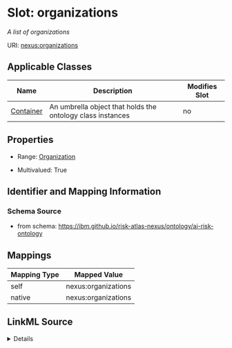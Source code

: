 

# Slot: organizations


_A list of organizations_





URI: [nexus:organizations](https://ibm.github.io/risk-atlas-nexus/ontology/organizations)



<!-- no inheritance hierarchy -->





## Applicable Classes

| Name | Description | Modifies Slot |
| --- | --- | --- |
| [Container](Container.md) | An umbrella object that holds the ontology class instances |  no  |







## Properties

* Range: [Organization](Organization.md)

* Multivalued: True





## Identifier and Mapping Information







### Schema Source


* from schema: https://ibm.github.io/risk-atlas-nexus/ontology/ai-risk-ontology




## Mappings

| Mapping Type | Mapped Value |
| ---  | ---  |
| self | nexus:organizations |
| native | nexus:organizations |




## LinkML Source

<details>
```yaml
name: organizations
description: A list of organizations
from_schema: https://ibm.github.io/risk-atlas-nexus/ontology/ai-risk-ontology
rank: 1000
alias: organizations
owner: Container
domain_of:
- Container
range: Organization
multivalued: true
inlined: true
inlined_as_list: true

```
</details>
